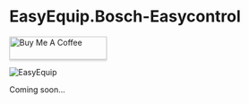 # EasyEquip.Bosch-Easycontrol

<a href="https://www.buymeacoffee.com/AxDevl" target="_blank"><img src="https://www.buymeacoffee.com/assets/img/custom_images/orange_img.png" alt="Buy Me A Coffee" style="height: 41px !important;width: 174px !important;box-shadow: 0px 3px 2px 0px rgba(190, 190, 190, 0.5) !important;-webkit-box-shadow: 0px 3px 2px 0px rgba(190, 190, 190, 0.5) !important;" ></a>

![EasyEquip](https://github.com/AxDevl/EasyEquip.Bosch-Easycontrol/assets/95246520/660aba24-6edd-44fe-b45d-b14068331645)

Coming soon...
